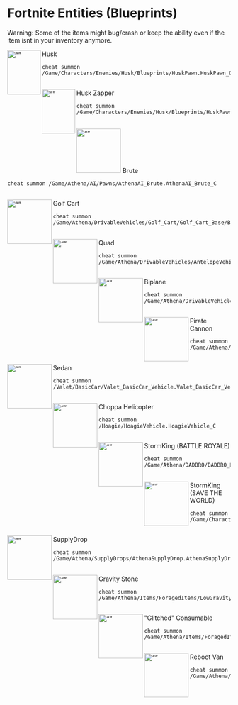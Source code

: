 # Fortnite Entities (Blueprints)

Warning: Some of the items might bug/crash or keep the ability even if the item isnt in your inventory anymore.


<img align="left" src="https://static.wikia.nocookie.net/fortnite/images/f/f2/Husk_-_A.I_-_Fortnite.png" alt= “” width="75" height="100"> Husk

```
cheat summon /Game/Characters/Enemies/Husk/Blueprints/HuskPawn.HuskPawn_C
```
##

<img align="left" src="https://static.wikia.nocookie.net/fortnite/images/c/c7/Zapper_Husk_-_Monster_-_Fortnite.png" alt= “” width="75" height="100"> Husk Zapper

```
cheat summon /Game/Characters/Enemies/Husk/Blueprints/HuskPawn_Zapper.HuskPawn_Zapper_C
```
##
<img src="https://static.wikia.nocookie.net/fortnite/images/f/f1/Cube_Brute_-_Creatures_-_Fortnite.png" alt= “” width="100" height="100"> Brute

```
cheat summon /Game/Athena/AI/Pawns/AthenaAI_Brute.AthenaAI_Brute_C
```
##

<img align="left" src="https://static.wikia.nocookie.net/fortnite/images/2/20/ATK_-_Vehicle_-_Fortnite.png" alt= “” width="100" height="100"> Golf Cart

```
cheat summon /Game/Athena/DrivableVehicles/Golf_Cart/Golf_Cart_Base/Blueprints/GolfCartVehicleSK.GolfCartVehicleSK_C
```

##
<img align="left" src="https://static.wikia.nocookie.net/fortnite_gamepedia/images/8/80/Quadcrasher_icon.png" alt= “” width="100" height="100"> Quad

```
cheat summon /Game/Athena/DrivableVehicles/AntelopeVehicle.AntelopeVehicle_C
```
##

<img align="left" src="https://static.wikia.nocookie.net/fortnite/images/6/6a/X-4_Stormwing_-_Vehicle_-_Fortnite.png" alt= “” width="100" height="100"> Biplane

```
cheat summon /Game/Athena/DrivableVehicles/Biplane/Blueprints/FerretVehicle.FerretVehicle_C
```
##

<img align="left" src="https://static.wikia.nocookie.net/fortnite_gamepedia/images/d/db/PirateCannonSpawner.png" alt= “” width="100" height="100"> Pirate Cannon

```
cheat summon /Game/Athena/DrivableVehicles/PushCannon.PushCannon_C
```
##

<img align="left" src="https://static.wikia.nocookie.net/fortnite_gamepedia/images/8/8a/Prevalent_Vehicle.png/" alt= “” width="100" height="100"> Sedan

```
cheat summon /Valet/BasicCar/Valet_BasicCar_Vehicle.Valet_BasicCar_Vehicle_C
```
##

<img align="left" src="https://static.wikia.nocookie.net/fortnite/images/e/ec/Choppa_-_Vehicle_-_Fortnite.png" alt= “” width="100" height="100"> Choppa Helicopter

```
cheat summon /Hoagie/HoagieVehicle.HoagieVehicle_C
```
##

<img align="left" src="https://images-wixmp-ed30a86b8c4ca887773594c2.wixmp.com/i/2fea277d-540b-42af-b152-782940dc49ef/ddo3peq-63938573-090b-4bd7-acc6-228ed31e95d1.png" alt= “” width="100" height="100"> StormKing (BATTLE ROYALE)

```
cheat summon /Game/Athena/DADBRO/DADBRO_Pawn.DADBRO_Pawn_C
```
##

<img align="left" src="https://images-wixmp-ed30a86b8c4ca887773594c2.wixmp.com/i/2fea277d-540b-42af-b152-782940dc49ef/ddo3peq-63938573-090b-4bd7-acc6-228ed31e95d1.png" alt= “” width="100" height="100"> StormKing (SAVE THE WORLD)

```
cheat summon /Game/Characters/Enemies/DUDEBRO/Blueprints/DUDEBRO_Pawn.DUDEBRO_Pawn_C
```
##

<img align="left" src="https://static.wikia.nocookie.net/fortnite/images/3/37/Supply_Drop_-_Chests_-_Fortnite.png" alt= “” width="100" height="100"> SupplyDrop

```
cheat summon /Game/Athena/SupplyDrops/AthenaSupplyDrop.AthenaSupplyDrop_C
```
##

<img align="left" src="https://static.wikia.nocookie.net/fortnite/images/b/b0/Hop_Rock_-_Item_-_Fortnite.png" alt= “” width="100" height="100"> Gravity Stone

```
cheat summon /Game/Athena/Items/ForagedItems/LowGravity/CBGA_LowGravity.CBGA_LowGravity_C
```
##

<img align="left" src="https://media.discordapp.net/attachments/1112312558297292833/1113440091659059221/T_UI_MarkerGlitch.png" alt= “” width="100" height="100"> "Glitched" Consumable

```
cheat summon /Game/Athena/Items/ForagedItems/Glitch/CBGA_Glitch.CBGA_Glitch_C
```
##

<img align="left" src="https://static.wikia.nocookie.net/fortnite/images/6/6d/Reboot_Van_%28C3S1%29_-_Feature_-_Fortnite.png" alt= “” width="100" height="100"> Reboot Van

```
cheat summon /Game/Athena/Items/EnvironmentalItems/SCMachine/BGA_Athena_SCMachine.BGA_Athena_SCMachine_C
```
##


